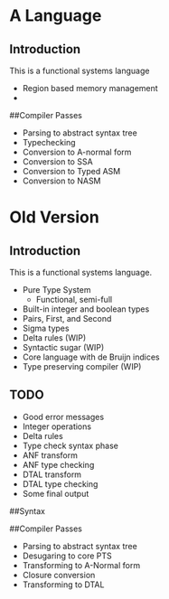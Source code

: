 # A Language

## Introduction

This is a functional systems language

- Region based memory management
- 

##Compiler Passes

- Parsing to abstract syntax tree
- Typechecking
- Conversion to A-normal form
- Conversion to SSA
- Conversion to Typed ASM
- Conversion to NASM


# Old Version

## Introduction

This is a functional systems language. 

- Pure Type System
	- Functional, semi-full
- Built-in integer and boolean types
- Pairs, First, and Second
- Sigma types
- Delta rules (WIP)
- Syntactic sugar (WIP)
- Core language with de Bruijn indices
- Type preserving compiler (WIP)

## TODO

- Good error messages
- Integer operations
- Delta rules
- Type check syntax phase
- ANF transform
- ANF type checking
- DTAL transform
- DTAL type checking
- Some final output

##Syntax

##Compiler Passes

- Parsing to abstract syntax tree
- Desugaring to core PTS
- Transforming to A-Normal form
- Closure conversion
- Transforming to DTAL

